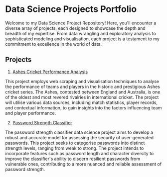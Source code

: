 # Data Science Projects Portfolio
 
Welcome to my Data Science Project Repository! Here, you'll encounter a diverse array of projects, each designed to showcase the depth and breadth of my expertise. From data wrangling and exploratory analysis to sophisticated modeling and visualisation, each project is a testament to my commitment to excellence in the world of data.

## Projects
1. [Ashes Cricket Performance Analysis](https://github.com/THEjasonjiang/myPortfolio/tree/main/Ashes%20Cricket%20Performance%20Analysis)

This project employs web scraping and visualisation techniques to analyse the performance of teams and players in the historic and prestigious Ashes cricket series. The Ashes, contested between England and Australia, is one of the oldest and most revered rivalries in international cricket. The project will utilise various data sources, including match statistics, player records, and contextual information, to gain insights into the factors influencing team and player performance.

2. [Password Strength Classifier](https://github.com/THEjasonjiang/myPortfolio/tree/main/Password%20Strength%20Classifier)

The password strength classifier data science project aims to develop a robust and accurate model for assessing the security of user-generated passwords. This project seeks to categorise passwords into distinct strength levels, ranging from weak to strong. The project intends to incorporate features such as password length and character diversity to improve the classifier's ability to discern resilient passwords from vulnerable ones, contributing to a more nuanced and reliable assessment of password strength.